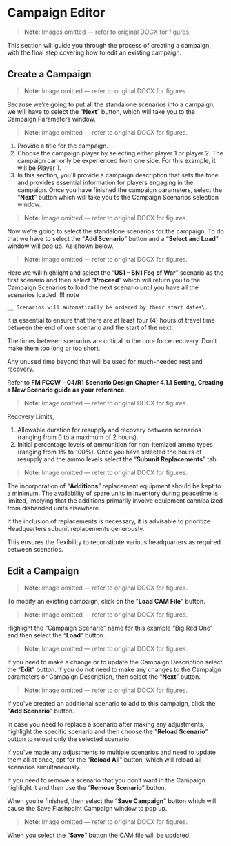 # Campaign Editor

> **Note**: Images omitted — refer to original DOCX for figures.


This section will guide you through the process of creating a campaign, with the final step covering how to edit an existing campaign\.

## Create a Campaign

> **Note**: Image omitted — refer to original DOCX for figures.



Because we’re going to put all the standalone scenarios into a campaign, we will have to select the “__Next__” button, which will take you to the Campaign Parameters window\.

> **Note**: Image omitted — refer to original DOCX for figures.



1. Provide a title for the campaign\.
2. Choose the campaign player by selecting either player 1 or player 2\. The campaign can only be experienced from one side\. For this example, it will be Player 1\.
3. In this section, you'll provide a campaign description that sets the tone and provides essential information for players engaging in the campaign\.
Once you have finished the campaign parameters, select the “__Next__” button which will take you to the Campaign Scenarios selection window\. 

> **Note**: Image omitted — refer to original DOCX for figures.



Now we’re going to select the standalone scenarios for the campaign\. To do that we have to select the “__Add Scenario__” button and a “__Select and Load__” window will pop up\. As shown below\.

> **Note**: Image omitted — refer to original DOCX for figures.



Here we will highlight and select the “__US1 – SN1 Fog of War__” scenario as the first scenario and then select “__Proceed__” which will return you to the Campaign Scenarios to load the next scenario until you have all the scenarios loaded\. 
!!! note

    __ Scenarios will automatically be ordered by their start dates\.


It is essential to ensure that there are at least four \(4\) hours of travel time between the end of one scenario and the start of the next\. 

The times between scenarios are critical to the core force recovery\. Don’t make them too long or too short\.

Any unused time beyond that will be used for much\-needed rest and recovery\.

Refer to __FM FCCW__ __– 04/R1 Scenario Design Chapter 4\.1\.1 Setting, Creating a New Scenario __guide__ __as your reference__\.__

 > **Note**: Image omitted — refer to original DOCX for figures.



Recovery Limits,

1. Allowable duration for resupply and recovery between scenarios \(ranging from 0 to a maximum of 2 hours\)\.
2. Initial percentage levels of ammunition for non\-itemized ammo types \(ranging from 1% to 100%\)\.
Once you have selected the hours of resupply and the ammo levels select the “__Subunit Replacements__” tab

> **Note**: Image omitted — refer to original DOCX for figures.



The incorporation of “__Additions__” replacement equipment should be kept to a minimum\. The availability of spare units in inventory during peacetime is limited, implying that the additions primarily involve equipment cannibalized from disbanded units elsewhere\. 

If the inclusion of replacements is necessary, it is advisable to prioritize Headquarters subunit replacements generously\. 

This ensures the flexibility to reconstitute various headquarters as required between scenarios\. 

## Edit a Campaign

> **Note**: Image omitted — refer to original DOCX for figures.



To modify an existing campaign, click on the "__Load CAM File__" button\.

> **Note**: Image omitted — refer to original DOCX for figures.



Highlight the “Campaign Scenario” name for this example “Big Red One” and then select the “__Load__” button\.

> **Note**: Image omitted — refer to original DOCX for figures.



If you need to make a change or to update the Campaign Description select the “__Edit__” button\. If you do not need to make any changes to the Campaign parameters or Campaign Description, then select the “__Next__” button\.

> **Note**: Image omitted — refer to original DOCX for figures.



If you've created an additional scenario to add to this campaign, click the "__Add Scenario__" button\. 

In case you need to replace a scenario after making any adjustments, highlight the specific scenario and then choose the "__Reload Scenario__" button to reload only the selected scenario\. 

If you've made any adjustments to multiple scenarios and need to update them all at once, opt for the "__Reload All__" button, which will reload all scenarios simultaneously\.

If you need to remove a scenario that you don’t want in the Campaign highlight it and then use the “__Remove Scenario__” button\.

When you’re finished, then select the “__Save Campaign__” button which will cause the Save Flashpoint Campaign window to pop up\.

> **Note**: Image omitted — refer to original DOCX for figures.



When you select the “__Save__” button the CAM file will be updated\.

